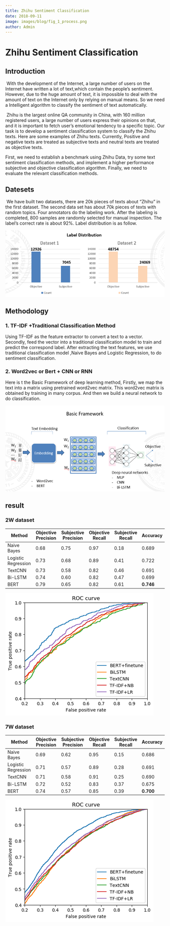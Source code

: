 ```yaml
---
title: Zhihu Sentiment Classification
date: 2018-09-11
image: images/blog/fig_1_process.png
author: Admin
---
```


# Zhihu Sentiment Classification

## Introduction

​           With the development of the Internet, a large number of users on the Internet have written a lot of text,which contain the people’s sentiment. However, due to the huge amount of text, it is impossible to deal with the amount of text on the Internet only by relying on manual means. So we need a Intelligent algorithm to classify the sentiment of text automatically.

​          Zhihu is the largest online QA community in China, with 160 million registered users, a large number of users express their opinions on that, and it is important to fetch user’s emotional tendency  to a specific topic. Our task is to develop a sentiment classification system to classify the Zhihu texts. Here are some examples of Zhihu texts. Currently, Positive and negative texts are treated as subjective texts and neutral texts are treated as objective texts.

First, we need to establish a benchmark using Zhihu Data, try some text sentiment classification methods, and implement a higher performance subjective and objective classification algorithm. Finally, we need
to evaluate the relevant classification methods.



## Datesets

​			We have built two datasets, there are 20k pieces of texts about “Zhihu” in the first dataset. The second data set has about 70k pieces of texts with random topics. Four annotators do the labeling work. After the labeling is completed, 800 samples are randomly selected for manual inspection. The label’s correct rate is about 92%.  Label distribution is as follow.

![](../../static/images/blog/zsc1.PNG)



## Methodology

###  1. TF-IDF +Traditional Classification Method

Using TF-IDF as the feature extractor to convert a text to a vector. Secondly, feed the vector into a traditional classification model to train and predict the correspond label. After extracting the text features,
we use traditional classification model ,Naive Bayes and Logistic Regression, to do sentiment classification.



### 2. Word2vec or Bert + CNN or RNN

Here is t the Basic Framework of deep learning method, Firstly, we map the text into a matrix using pretrained word2vec matrix. This word2vec matrix is obtained by training in many corpus. And then we
build a neural network to do classification.

![](../../static/images/blog/zsc2.PNG)



## result

### 2W dataset

| **Method**          | **Objective**   **Precision** | **Subjective**   **Precision** | **Objective**   **Recall** | **Subjective**   **Recall** | **Accuracy** |
| ------------------- | ----------------------------- | ------------------------------ | -------------------------- | --------------------------- | ------------ |
| Naive Bayes         | 0.68                          | 0.75                           | 0.97                       | 0.18                        | 0.689        |
| Logistic Regression | 0.73                          | 0.68                           | 0.89                       | 0.41                        | 0.722        |
| TextCNN             | 0.73                          | 0.58                           | 0.82                       | 0.46                        | 0.691        |
| Bi-LSTM             | 0.74                          | 0.60                           | 0.82                       | 0.47                        | 0.699        |
| BERT                | 0.79                          | 0.65                           | 0.82                       | 0.61                        | **0.746**    |

![](../../static/images/blog/2w.png)



### 7W dataset

| **Method**          | **Objective**   **Precision** | **Subjective**   **Precision** | **Objective**   **Recall** | **Subjective**   **Recall** | **Accuracy** |
| ------------------- | ----------------------------- | ------------------------------ | -------------------------- | --------------------------- | ------------ |
| Naive Bayes         | 0.69                          | 0.62                           | 0.95                       | 0.15                        | 0.686        |
| Logistic Regression | 0.71                          | 0.57                           | 0.89                       | 0.28                        | 0.691        |
| TextCNN             | 0.71                          | 0.58                           | 0.91                       | 0.25                        | 0.690        |
| Bi-LSTM             | 0.72                          | 0.52                           | 0.83                       | 0.37                        | 0.675        |
| BERT                | 0.74                          | 0.57                           | 0.85                       | 0.39                        | **0.700**    |

![](../../static/images/blog/7w.png)

